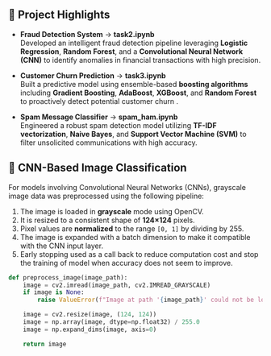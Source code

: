 ## 🚀 Project Highlights

- **Fraud Detection System**  -> **task2.ipynb** <br>
  Developed an intelligent fraud detection pipeline leveraging **Logistic Regression**, **Random Forest**, and a **Convolutional Neural Network (CNN)** to identify anomalies in financial transactions with high precision.

- **Customer Churn Prediction**  -> **task3.ipynb**<br>
  Built a predictive model using ensemble-based **boosting algorithms** including **Gradient Boosting**, **AdaBoost**, **XGBoost**, and **Random Forest** to proactively detect potential customer churn .

- **Spam Message Classifier**  -> **spam_ham.ipynb**<br>
  Engineered a robust spam detection model utilizing **TF-IDF vectorization**, **Naive Bayes**, and **Support Vector Machine (SVM)** to filter unsolicited communications with high accuracy.

## 🧠 CNN-Based Image Classification

For models involving Convolutional Neural Networks (CNNs), grayscale image data was preprocessed using the following pipeline:

1. The image is loaded in **grayscale** mode using OpenCV.
2. It is resized to a consistent shape of **124×124** pixels.
3. Pixel values are **normalized** to the range `[0, 1]` by dividing by 255.
4. The image is expanded with a batch dimension to make it compatible with the CNN input layer.
5. Early stopping used as a call back to reduce computation cost and stop the training of model when accuracy does not seem to improve.
   
```python
def preprocess_image(image_path):
    image = cv2.imread(image_path, cv2.IMREAD_GRAYSCALE)
    if image is None:
        raise ValueError(f"Image at path '{image_path}' could not be loaded.")

    image = cv2.resize(image, (124, 124))
    image = np.array(image, dtype=np.float32) / 255.0
    image = np.expand_dims(image, axis=0)

    return image
